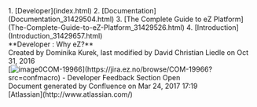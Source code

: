 <div id="page">
<div id="main" class="aui-page-panel">
<div id="main-header">
<div id="breadcrumb-section">
1.  [Developer](index.html)
2.  [Documentation](Documentation_31429504.html)
3.  [The Complete Guide to eZ Platform](The-Complete-Guide-to-eZ-Platform_31429526.html)
4.  [Introduction](Introduction_31429657.html)

</div>
**Developer : Why eZ?**

</div>
<div id="content" class="view">
<div class="page-metadata">
Created by Dominika Kurek, last modified by David Christian Liedle on Oct 31, 2016

</div>
<div id="main-content" class="wiki-content group">
[<img src="https://jira.ez.no/images/icons/issuetypes/newfeature.png" alt="image0" class="icon" />COM-19966](https://jira.ez.no/browse/COM-19966?src=confmacro) - Developer Feedback Section Open

</div>
</div>
</div>
<div id="footer" role="contentinfo">
<div class="section footer-body">
Document generated by Confluence on Mar 24, 2017 17:19

<div id="footer-logo">
[Atlassian](http://www.atlassian.com/)

</div>
</div>
</div>
</div>

